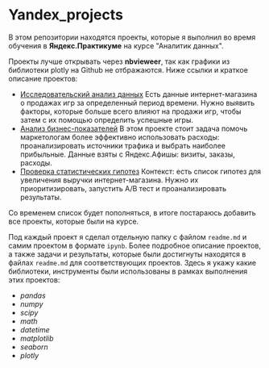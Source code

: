 # Yandex_projects
В этом репозитории находятся проекты, которые я выполнил во время обучения в **Яндекс.Практикуме** на курсе "Аналитик данных".  

Проекты лучше открывать через **nbvieweer**, так как графики из библиотеки plotly на Github не отбражаются. Ниже ссылки  и краткое описание  проектов:
- [Исследовательский анализ данных](https://nbviewer.jupyter.org/github/antonmasterkov/Yandex_projects/blob/e8f7901ff1e4f9dcafe72ffb3d4a3b86cb2e6804/Исследовательский%20анализ%20данных/Исследование%20данных%20о%20продажах%20игр%20интернет-магазина.ipynb) Есть данные интернет-магазина о продажах игр за определенный период времени. Нужно выявить факторы, которые больше всего влияют на продажи игр, чтобы затем с их помощью определить успешные игры.
- [Анализ бизнес-показателей](https://nbviewer.jupyter.org/github/antonmasterkov/Yandex_projects/blob/main/Анализ%20бизнес-показателей/Анализ%20бизнес-показателей%20Яндекс.Афиша.ipynb) В этом проекте стоит задача помочь маркетологам более эффективно использовать расходы: проанализировать источники трафика и выбрать наиболее прибыльные. Данные взяты с Яндекс.Афишы: визиты, заказы, расходы.
- [Проверка статистических гипотез](https://nbviewer.jupyter.org/github/antonmasterkov/Yandex_projects/blob/e8f7901ff1e4f9dcafe72ffb3d4a3b86cb2e6804/Проверка%20статистических%20гипотез/Проверка%20стат%20гипотез%20по%20увеличению%20выручки%2C%20их%20приоритизация%2C%20проведение%20АВ%20теста.ipynb#Анализ-A/B-теста) Контекст: есть список гипотез для увеличения выручки интернет-магазина. Нужно их приоритизировать, запустить А/В тест и проанализировать результаты.

Со временем список будет пополняться, в итоге постараюсь добавить все проекты, которые были на курсе.

Под каждый проект я сделал отдельную папку с файлом `readme.md` и самим проектом в формате `ipynb`. Более подробное описание проектов, а также задачи и результаты, которые были достигнуты находятся в файлах `readme.md` для соответствующих проектов. Здесь я укажу какие библиотеки, инструменты были использованы в рамках выполнения этих проектов:
- *pandas* 
- *numpy*
- *scipy*
- *math*
- *datetime*
- *matplotlib*
- *seaborn*
- *plotly*
